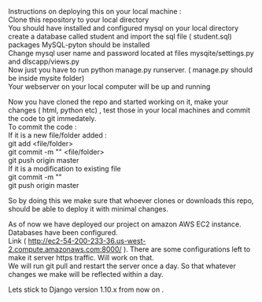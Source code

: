 Instructions on deploying this on your local machine :     
    Clone this repository to your local directory    
    You should have installed and configured mysql on your local directory     
    create a database called student and import the sql file ( student.sql)     
    packages MySQL-pyton should be installed     
    Change mysql user name and password located at files mysqite/settings.py and dlscapp/views.py     
    Now just you have to run python manage.py runserver. ( manage.py should be inside mysite folder)    
    Your webserver on your local computer will be up and running     

Now you have cloned the repo and started working on it, make your changes ( html, python etc) , test those in your local machines and commit the code to git immedately.     
To commit the code :    
If it is a new file/folder added :    
    git add <file/folder>    
    git commit -m "<message>" <file/folder>    
    git push origin master    
If it is a modification to existing file    
    git commit -m "<message>" <file>    
    git push origin master    

So by doing this we make sure that whoever clones or downloads this repo, should be able to deploy it with minimal changes.     

As of now we have deployed our project on amazon AWS EC2 instance. Databases have been configured.     
Link ( http://ec2-54-200-233-36.us-west-2.compute.amazonaws.com:8000/ ). There are some configurations left to make it server https traffic. Will work on that.     
We will run git pull and restart the server once a day. So that whatever changes we make will be reflected within a day.     

Lets stick to Django version 1.10.x from now on .     




